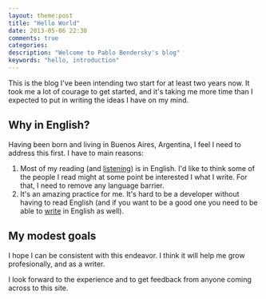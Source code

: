```yaml
---
layout: theme:post
title: "Hello World"
date: 2013-05-06 22:30
comments: true
categories: 
description: "Welcome to Pablo Bendersky's blog"
keywords: "hello, introduction"
---
```

This is the blog I've been intending two start for at least two years now. It took me a lot of courage to
get started, and it's taking me more time than I expected to put in writing the ideas I have on my mind.

## Why in English?
Having been born and living in Buenos Aires, Argentina, I feel I need to address this first.
I have to main reasons:

1. Most of my reading (and [listening](http://5by5.tv)) is in English. I'd like to think some of the people I read might at some point be interested I what I write. For that, I need to remove any language barrier.
2. It's an amazing practice for me. It's hard to be a developer without having to read English (and if you want to be a good one you need to be able to [write](http://stackoverflow.com) in English as well).

## My modest goals
I hope I can be consistent with this endeavor. I think it will help me grow profesionally,
and as a writer.

I look forward to the experience and to get feedback from anyone coming across to this site.